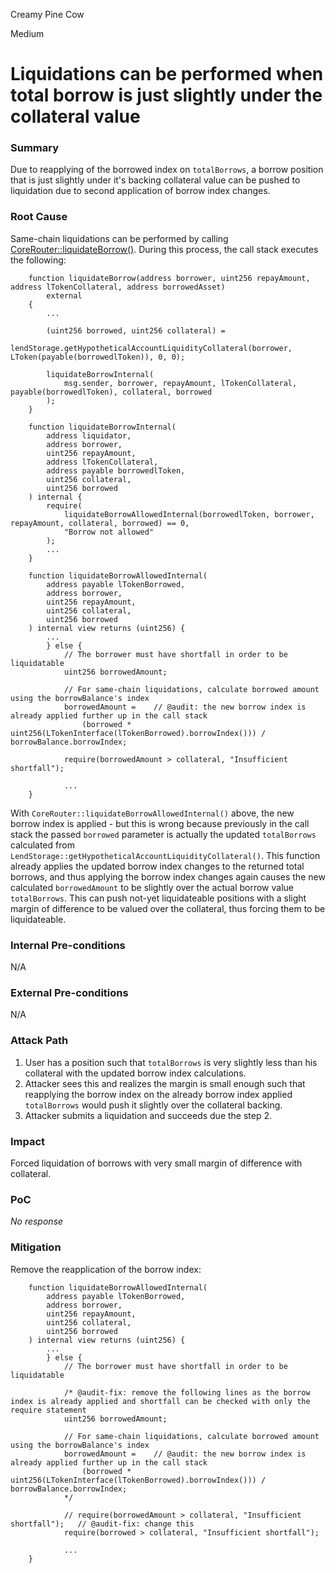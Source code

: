Creamy Pine Cow

Medium

# Liquidations can be performed when total borrow is just slightly under the collateral value

### Summary

Due to reapplying of the borrowed index on `totalBorrows`, a borrow position that is just slightly under it's backing collateral value can be pushed to liquidation due to second application of borrow index changes.

### Root Cause

Same-chain liquidations can be performed by calling [CoreRouter::liquidateBorrow()](https://github.com/sherlock-audit/2025-05-lend-audit-contest/blob/713372a1ccd8090ead836ca6b1acf92e97de4679/Lend-V2/src/LayerZero/CoreRouter.sol#L230-L244). During this process, the call stack executes the following:

```solidity
    function liquidateBorrow(address borrower, uint256 repayAmount, address lTokenCollateral, address borrowedAsset)
        external
    {
        ...

        (uint256 borrowed, uint256 collateral) =
            lendStorage.getHypotheticalAccountLiquidityCollateral(borrower, LToken(payable(borrowedlToken)), 0, 0);

        liquidateBorrowInternal(
            msg.sender, borrower, repayAmount, lTokenCollateral, payable(borrowedlToken), collateral, borrowed
        );
    }

    function liquidateBorrowInternal(
        address liquidator,
        address borrower,
        uint256 repayAmount,
        address lTokenCollateral,
        address payable borrowedlToken,
        uint256 collateral,
        uint256 borrowed
    ) internal {
        require(
            liquidateBorrowAllowedInternal(borrowedlToken, borrower, repayAmount, collateral, borrowed) == 0,
            "Borrow not allowed"
        );
        ...
    }

    function liquidateBorrowAllowedInternal(
        address payable lTokenBorrowed,
        address borrower,
        uint256 repayAmount,
        uint256 collateral,
        uint256 borrowed
    ) internal view returns (uint256) {
        ...
        } else {
            // The borrower must have shortfall in order to be liquidatable
            uint256 borrowedAmount;

            // For same-chain liquidations, calculate borrowed amount using the borrowBalance's index
            borrowedAmount =    // @audit: the new borrow index is already applied further up in the call stack
                (borrowed * uint256(LTokenInterface(lTokenBorrowed).borrowIndex())) / borrowBalance.borrowIndex;

            require(borrowedAmount > collateral, "Insufficient shortfall");

            ...
    }
```

With `CoreRouter::liquidateBorrowAllowedInternal()`  above, the new borrow index is applied - but this is wrong because previously in the call stack the passed `borrowed` parameter is actually the updated `totalBorrows` calculated from `LendStorage::getHypotheticalAccountLiquidityCollateral()`. This function already applies the updated borrow index changes to the returned total borrows, and thus applying the borrow index changes again causes the new calculated `borrowedAmount` to be slightly over the actual borrow value `totalBorrows`. This can push not-yet liquidateable positions with a slight margin of difference to be valued over the collateral, thus forcing them to be liquidateable.

### Internal Pre-conditions

N/A

### External Pre-conditions

N/A

### Attack Path

1. User has a position such that `totalBorrows` is very slightly less than his collateral with the updated borrow index calculations.
2. Attacker sees this and realizes the margin is small enough such that reapplying the borrow index on the already borrow index applied `totalBorrows` would push it slightly over the collateral backing.
3. Attacker submits a liquidation and succeeds due the step 2.

### Impact

Forced liquidation of borrows with very small margin of difference with collateral.

### PoC

_No response_

### Mitigation

Remove the reapplication of the borrow index:

```solidity
    function liquidateBorrowAllowedInternal(
        address payable lTokenBorrowed,
        address borrower,
        uint256 repayAmount,
        uint256 collateral,
        uint256 borrowed
    ) internal view returns (uint256) {
        ...
        } else {
            // The borrower must have shortfall in order to be liquidatable

            /* @audit-fix: remove the following lines as the borrow index is already applied and shortfall can be checked with only the require statement
            uint256 borrowedAmount;

            // For same-chain liquidations, calculate borrowed amount using the borrowBalance's index
            borrowedAmount =    // @audit: the new borrow index is already applied further up in the call stack
                (borrowed * uint256(LTokenInterface(lTokenBorrowed).borrowIndex())) / borrowBalance.borrowIndex;
            */

            // require(borrowedAmount > collateral, "Insufficient shortfall");   // @audit-fix: change this
            require(borrowed > collateral, "Insufficient shortfall");

            ...
    }
```